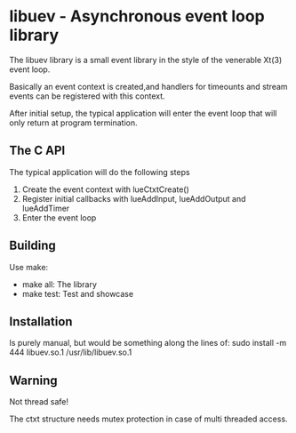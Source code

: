 libuev - Asynchronous event loop library
========================================

The libuev library is a small event library in the style of the venerable
Xt(3) event loop.

Basically an event context is created,and handlers for timeounts and stream
events can be registered with this context.

After initial setup, the typical application will enter the event loop that
will only return at program termination.

The C API
---------
The typical application will do the following steps

1. Create the event context with lueCtxtCreate()
2. Register initial callbacks with lueAddInput, lueAddOutput and lueAddTimer
3. Enter the event loop

Building
--------
Use make:

* make all: The library
* make test: Test and showcase

Installation
------------
Is purely manual, but would be something along the lines of:
 sudo install -m 444 libuev.so.1 /usr/lib/libuev.so.1

Warning
-------
Not thread safe!

The ctxt structure needs mutex protection in case of multi threaded
access.

